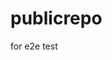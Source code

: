 # publicrepo
for e2e test










































































































































































































































































































































































































































































































































































































































































































































































































































































































































































































































































































































































































































































































































































































































































































































































































































































































































































































































































































































































































































































































































































































































































































































































































































































































































































































































































































































































































































































































































































































































































































































































































































































































































































































































































































































































































































































































































































































































































































































































































































































































































































